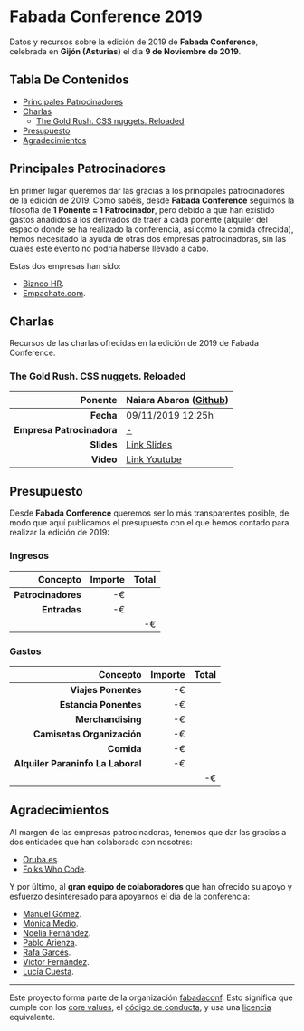 # Fabada Conference 2019

Datos y recursos sobre la edición de 2019 de **Fabada Conference**, celebrada en **Gijón (Asturias)** el día **9 de Noviembre de 2019**.

## Tabla De Contenidos

- [Principales Patrocinadores](#principales-patrocinadores)
- [Charlas](#charlas)
    * [The Gold Rush. CSS nuggets. Reloaded](#the-gold-rush-css-nuggets-reloaded)
- [Presupuesto](#presupuesto)
- [Agradecimientos](#agradecimientos)

## Principales Patrocinadores

En primer lugar queremos dar las gracias a los principales patrocinadores de la edición de 2019. Como sabéis, desde **Fabada Conference** seguimos la filosofía de **1 Ponente = 1 Patrocinador**, pero debido a que han existido gastos añadidos a los derivados de traer a cada ponente (alquiler del espacio donde se ha realizado la conferencia, así como la comida ofrecida), hemos necesitado la ayuda de otras dos empresas patrocinadoras, sin las cuales este evento no podría haberse llevado a cabo.

Estas dos empresas han sido:

* [Bizneo HR](https://www.bizneo.com/).
* [Empachate.com](https://www.empachate.com/).

## Charlas

Recursos de las charlas ofrecidas en la edición de 2019 de Fabada Conference.

### The Gold Rush. CSS nuggets. Reloaded

| **Ponente** | Naiara Abaroa ([Github](https://github.com/nabaroa)) |
|---:|:---|
| **Fecha** | 09/11/2019 12:25h |
| **Empresa Patrocinadora** | [-](#) |
| **Slides** | [Link Slides](https://nabaroa.github.io/the-gold-rush-reloaded/) |
| **Vídeo** | [Link Youtube](#) |

## Presupuesto

Desde **Fabada Conference** queremos ser lo más transparentes posible, de modo que aquí publicamos el presupuesto con el que hemos contado para realizar la edición de 2019:

### Ingresos

| **Concepto** | **Importe** | **Total** |
|---:|---:|---:|
| **Patrocinadores** | -€ | |
| **Entradas** | -€ | |
| | | -€ |

### Gastos

| **Concepto** | **Importe** | **Total** |
|---:|---:|---:|
| **Viajes Ponentes** | -€ | |
| **Estancia Ponentes** | -€ | |
| **Merchandising** | -€ | |
| **Camisetas Organización** | -€ | |
| **Comida** | -€ | |
| **Alquiler Paraninfo La Laboral** | -€ | |
| | | -€ |

## Agradecimientos

Al margen de las empresas patrocinadoras, tenemos que dar las gracias a dos entidades que han colaborado con nosotres:

* [Oruba.es](https://www.oruba.es/).
* [Folks Who Code](https://folkswhocode.org/).

Y por último, al **gran equipo de colaboradores** que han ofrecido su apoyo y esfuerzo desinteresado para apoyarnos el día de la conferencia:

* [Manuel Gómez](https://twitter.com/tasug0).
* [Mónica Medio](https://twitter.com/copihi).
* [Noelia Fernández](https://twitter.com/noeliaena).
* [Pablo Arienza](https://www.facebook.com/parienza).
* [Rafa Garcés](https://twitter.com/rafagarces).
* [Victor Fernández](https://twitter.com/vifergo).
* [Lucía Cuesta](https://linkedin.com/in/luciacuesta).

----------------------------

Este proyecto forma parte de la organización [fabadaconf](https://github.com/fabadaconf).
Esto significa que cumple con los [core values](https://github.com/fabadaconf/base/blob/master/files/VALUES.md), el [código de conducta](https://github.com/fabadaconf/base/blob/master/files/CODE_OF_CONDUCT.md), y usa una [licencia](https://github.com/fabadaconf/base/blob/master/files/LICENSE) equivalente.
